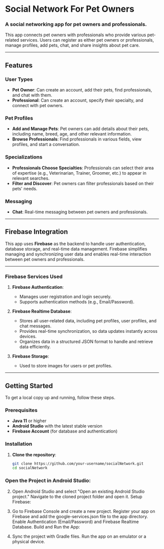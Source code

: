 # Social Network For Pet Owners

### A social networking app for pet owners and professionals.

This app connects pet owners with professionals who provide various pet-related services. Users can register as either pet owners or professionals, manage profiles, add pets, chat, and share insights about pet care.

---

## Features

### User Types
- **Pet Owner**: Can create an account, add their pets, find professionals, and chat with them.
- **Professional**: Can create an account, specify their specialty, and connect with pet owners.

### Pet Profiles
- **Add and Manage Pets**: Pet owners can add details about their pets, including name, breed, age, and other relevant information.
- **Browse Professionals**: Find professionals in various fields, view profiles, and start a conversation.

### Specializations
- **Professionals Choose Specialties**: Professionals can select their area of expertise (e.g., Veterinarian, Trainer, Groomer, etc.) to appear in relevant searches.
- **Filter and Discover**: Pet owners can filter professionals based on their pets' needs.

### Messaging
- **Chat**: Real-time messaging between pet owners and professionals.

---
## Firebase Integration

This app uses **Firebase** as the backend to handle user authentication, database storage, and real-time data management. Firebase simplifies managing and synchronizing user data and enables real-time interaction between pet owners and professionals.

---

### Firebase Services Used

1. **Firebase Authentication**:
   - Manages user registration and login securely.
   - Supports authentication methods (e.g., Email/Password).
  
2. **Firebase Realtime Database**:
   - Stores all user-related data, including pet profiles, user profiles, and chat messages.
   - Provides real-time synchronization, so data updates instantly across devices.
   - Organizes data in a structured JSON format to handle and retrieve data efficiently.

3. **Firebase Storage**:
   - Used to store images for users or pet profiles. 

---

## Getting Started

To get a local copy up and running, follow these steps.

### Prerequisites
- **Java 11** or higher
- **Android Studio** with the latest stable version
- **Firebase Account** (for database and authentication)

### Installation

1. **Clone the repository**:
   ```bash
   git clone https://github.com/your-username/socialNetwork.git
   cd socialNetwork

 ###  Open the Project in Android Studio:

2. Open Android Studio and select "Open an existing Android Studio project."
Navigate to the cloned project folder and open it.
Setup Firebase:

3. Go to Firebase Console and create a new project.
Register your app on Firebase and add the google-services.json file to the app directory.
Enable Authentication (Email/Password) and Firebase Realtime Database.
Build and Run the App:

4. Sync the project with Gradle files.
Run the app on an emulator or a physical device.

